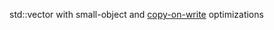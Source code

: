 std::vector with small-object and [copy-on-write](https://en.wikipedia.org/wiki/Copy-on-write) optimizations
